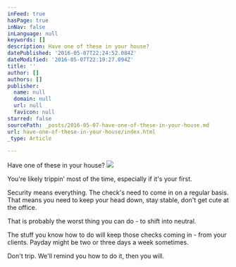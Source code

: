 ```yaml
---
inFeed: true
hasPage: true
inNav: false
inLanguage: null
keywords: []
description: Have one of these in your house?
datePublished: '2016-05-07T22:24:52.084Z'
dateModified: '2016-05-07T22:19:27.094Z'
title: ''
author: []
authors: []
publisher:
  name: null
  domain: null
  url: null
  favicon: null
starred: false
sourcePath: _posts/2016-05-07-have-one-of-these-in-your-house.md
url: have-one-of-these-in-your-house/index.html
_type: Article

---
```

Have one of these in your house?
![](https://the-grid-user-content.s3-us-west-2.amazonaws.com/3aad36ba-fdc5-47dc-b290-fee38ee60f44.jpg)

You're likely trippin' most of the time, especially if it's your first.

Security means everything. The check's need to come in on a regular basis. That means you need to keep your head down, stay stable, don't get cute at the office.

That is probably the worst thing you can do - to shift into neutral.

The stuff you know how to do will keep those checks coming in - from your clients. Payday might be two or three days a week sometimes. 

Don't trip. We'll remind you how to do it, then you will.